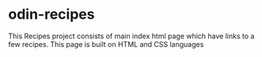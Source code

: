# odin-recipes
This Recipes project consists of main index html page which have links to a few recipes.
This page is built on HTML and CSS languages
